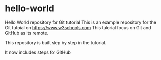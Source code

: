 # hello-world
Hello World repository for Git tutorial
This is an example repository for the Git tutoial on https://www.w3schools.com
This tutorial focus on Git and GitHub as its remote.

This repository is built step by step in the tutorial.

It now includes steps for GitHub
